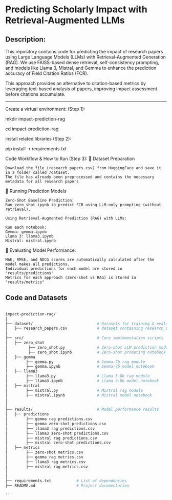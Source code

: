 # Predicting Scholarly Impact with Retrieval-Augmented LLMs

## Description:
This repository contains code for predicting the impact of research papers using Large Language Models (LLMs) with Retrieval-Augmented Generation (RAG). We use FAISS-based dense retrieval, self-consistency prompting, and models like Llama 3, Mistral, and Gemma to enhance the prediction accuracy of Field Citation Ratios (FCR).

This approach provides an alternative to citation-based metrics by leveraging text-based analysis of papers, improving impact assessment before citations accumulate.

---

Create a virtual environment: (Step 1):

mkdir impact-prediction-rag

cd impact-prediction-rag

install related libraries (Step 2):

pip install -r requirements.txt

Code Workflow & How to Run (Step 3):
📂 Dataset Preparation

    Download the file (research_papers.csv) from HuggingFace and save it in a folder called /dataset.
    The file has already been preprocessed and contains the necessary metadata for all research papers

📂 Running Prediction Models

    Zero-Shot Baseline Prediction:
    Run zero_shot.ipynb to predict FCR using LLM-only prompting (without retrieval).

    Using Retrieval-Augmented Prediction (RAG) with LLMs:

    Run each notebook: 
    Gemma: gemma.ipynb
    Llama 3: llama3.ipynb
    Mistral: mistral.ipynb


📂 Evaluating Model Performance:

    MAE, RMSE, and NDCG scores are automatically calculated after the model makes all predictions.
    Individual predictions for each model are stored in "results/predictions"
    Metrics for each approach (Zero-shot vs RAG) is stored in "results/metrics"


## Code and Datasets

```bash

impact-prediction-rag/
│
├── dataset/                            # Datasets for training & evaluation
│   ├── research_papers.csv             # dataset containing research papers metadata
│
├── src/                                # Core implementation scripts
│   ├── zero_shot
│         ├── zero_shot.py              # Zero-shot LLM prediction module 
│         ├── zero_shot.ipynb           # Zero-shot prompting notebook
│   ├── gemma
│        ├── gemma.py                   # Gemma-7b rag module
│        ├── gemma.ipynb                # Gemma-7b model notebook
│   ├── llama3
│        ├── llama3.py                  # Llama 3-8b rag module
│        ├── llama3.ipynb               # Llama 3-8b model notebook
│   ├── mistral
│        ├── mistral.py                 # Mistral rag module
│        ├── mistral.ipynb              # Mistral model notebook
│
│
├── results/                            # Model performance results
│   ├── predictions
│        ├── gemma rag predictions.csv                 
│        ├── gemma zero-shot predictions.csv
│        ├── llama3 rag predictions.csv                 
│        ├── llama3 zero-shot predictions.csv
│        ├── mistral rag predictions.csv                 
│        ├── mistral zero-shot predictions.csv
│   ├── metrics
│        ├── zero-shot metrics.csv                 
│        ├── gemma rag metrics.csv
│        ├── llama3 rag metrics.csv
│        ├── mistral rag metrics.csv
│ 
│
├── requirements.txt           # List of dependencies
├── README.md                  # Project documentation

'''

